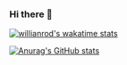 ### Hi there 👋

[![willianrod's wakatime stats](https://github-readme-stats.vercel.app/api/wakatime?username=mariioreiis)](https://github.com/anuraghazra/github-readme-stats)

[![Anurag's GitHub stats](https://github-readme-stats.vercel.app/api?username=mariioreiis)](https://github.com/anuraghazra/github-readme-stats)

<!--
**mariioreiis/mariioreiis** is a ✨ _special_ ✨ repository because its `README.md` (this file) appears on your GitHub profile.

Here are some ideas to get you started:

- 🔭 I’m currently working on ...
- 🌱 I’m currently learning ...
- 👯 I’m looking to collaborate on ...
- 🤔 I’m looking for help with ...
- 💬 Ask me about ...
- 📫 How to reach me: ...
- 😄 Pronouns: ...
- ⚡ Fun fact: ...
-->
